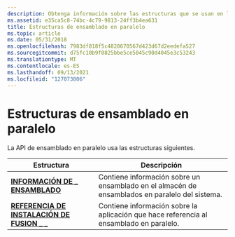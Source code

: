 ```yaml
---
description: Obtenga información sobre las estructuras que se usan en la API de ensamblado en paralelo, como ASSEMBLY_INFO y FUSION_INSTALL_REFERENCE.
ms.assetid: e35ca5c8-74bc-4c79-9813-24ff3b4ea631
title: Estructuras de ensamblado en paralelo
ms.topic: article
ms.date: 05/31/2018
ms.openlocfilehash: 7983df818f5c4828670567d423d67d2eedefa527
ms.sourcegitcommit: d75fc10b9f0825bbe5ce5045c90d4045e3c53243
ms.translationtype: MT
ms.contentlocale: es-ES
ms.lasthandoff: 09/13/2021
ms.locfileid: "127073806"
---
```

# <a name="side-by-side-assembly-structures"></a>Estructuras de ensamblado en paralelo

La API de ensamblado en paralelo usa las estructuras siguientes.



| Estructura                                                       | Descripción                                                                            |
|-----------------------------------------------------------------|----------------------------------------------------------------------------------------|
| [**INFORMACIÓN DE \_ ENSAMBLADO**](/windows/desktop/api/Winsxs/ns-winsxs-assembly_info)                        | Contiene información sobre un ensamblado en el almacén de ensamblados en paralelo del sistema.    |
| [**REFERENCIA DE INSTALACIÓN DE FUSION \_ \_**](/windows/win32/api/winsxs/ns-winsxs-fusion_install_reference) | Contiene información sobre la aplicación que hace referencia al ensamblado en paralelo. |



 

 

 



